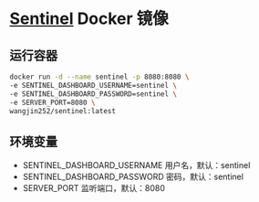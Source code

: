 # [Sentinel](https://github.com/alibaba/Sentinel) Docker 镜像

## 运行容器

```bash
docker run -d --name sentinel -p 8080:8080 \
-e SENTINEL_DASHBOARD_USERNAME=sentinel \
-e SENTINEL_DASHBOARD_PASSWORD=sentinel \
-e SERVER_PORT=8080 \
wangjin252/sentinel:latest
```

## 环境变量

- SENTINEL_DASHBOARD_USERNAME 用户名，默认：sentinel
- SENTINEL_DASHBOARD_PASSWORD 密码，默认：sentinel
- SERVER_PORT 监听端口，默认：8080
